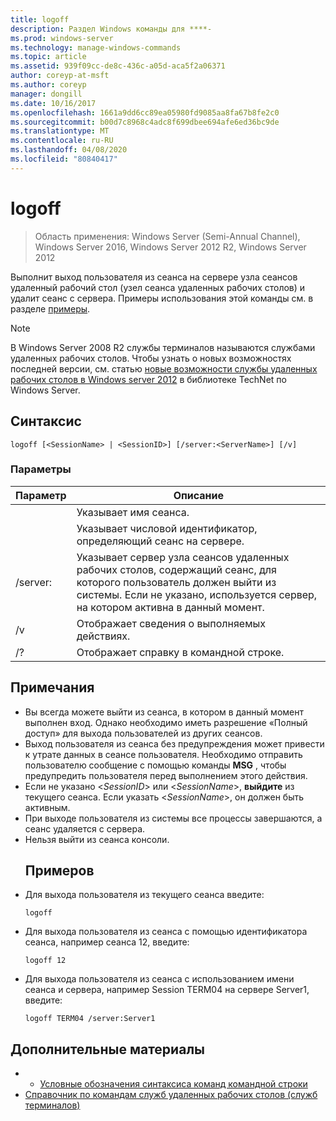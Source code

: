 ```yaml
---
title: logoff
description: Раздел Windows команды для ****-
ms.prod: windows-server
ms.technology: manage-windows-commands
ms.topic: article
ms.assetid: 939f09cc-de8c-436c-a05d-aca5f2a06371
author: coreyp-at-msft
ms.author: coreyp
manager: dongill
ms.date: 10/16/2017
ms.openlocfilehash: 1661a9dd6cc89ea05980fd9085aa8fa67b8fe2c0
ms.sourcegitcommit: b00d7c8968c4adc8f699dbee694afe6ed36bc9de
ms.translationtype: MT
ms.contentlocale: ru-RU
ms.lasthandoff: 04/08/2020
ms.locfileid: "80840417"
---
```

# <a name="logoff"></a>logoff

>Область применения: Windows Server (Semi-Annual Channel), Windows Server 2016, Windows Server 2012 R2, Windows Server 2012

Выполнит выход пользователя из сеанса на сервере узла сеансов удаленный рабочий стол (узел сеанса удаленных рабочих столов) и удалит сеанс с сервера.
Примеры использования этой команды см. в разделе [примеры](#BKMK_examples).

> [!NOTE]
> В Windows Server 2008 R2 службы терминалов называются службами удаленных рабочих столов. Чтобы узнать о новых возможностях последней версии, см. статью [новые возможности службы удаленных рабочих столов в Windows server 2012](https://technet.microsoft.com/library/hh831527) в библиотеке TechNet по Windows Server.

## <a name="syntax"></a>Синтаксис
```
logoff [<SessionName> | <SessionID>] [/server:<ServerName>] [/v]
```
### <a name="parameters"></a>Параметры

|      Параметр       |                                                                             Описание                                                                              |
|----------------------|----------------------------------------------------------------------------------------------------------------------------------------------------------------------|
|    <SessionName>     |                                                                  Указывает имя сеанса.                                                                  |
|     <SessionID>      |                                                 Указывает числовой идентификатор, определяющий сеанс на сервере.                                                 |
| /server:<ServerName> | Указывает сервер узла сеансов удаленных рабочих столов, содержащий сеанс, для которого пользователь должен выйти из системы. Если не указано, используется сервер, на котором активна в данный момент. |
|          /v          |                                                       Отображает сведения о выполняемых действиях.                                                        |
|          /?          |                                                                 Отображает справку в командной строке.                                                                 |

## <a name="remarks"></a>Примечания
- Вы всегда можете выйти из сеанса, в котором в данный момент выполнен вход. Однако необходимо иметь разрешение «Полный доступ» для выхода пользователей из других сеансов.
- Выход пользователя из сеанса без предупреждения может привести к утрате данных в сеансе пользователя. Необходимо отправить пользователю сообщение с помощью команды **MSG** , чтобы предупредить пользователя перед выполнением этого действия.
- Если не указано <*SessionID*> или <*SessionName*>, **выйдите** из текущего сеанса. Если указать <*SessionName*>, он должен быть активным.
- При выходе пользователя из системы все процессы завершаются, а сеанс удаляется с сервера.
- Нельзя выйти из сеанса консоли.
  ## <a name="examples"></a><a name=BKMK_examples></a>Примеров
- Для выхода пользователя из текущего сеанса введите:
  ```
  logoff
  ```
- Для выхода пользователя из сеанса с помощью идентификатора сеанса, например сеанса 12, введите:
  ```
  logoff 12
  ```
- Для выхода пользователя из сеанса с использованием имени сеанса и сервера, например Session TERM04 на сервере Server1, введите:
  ```
  logoff TERM04 /server:Server1
  ```

## <a name="additional-references"></a>Дополнительные материалы
-   - [Условные обозначения синтаксиса команд командной строки](command-line-syntax-key.md)
-   [Справочник по командам служб удаленных рабочих столов (служб терминалов)](remote-desktop-services-terminal-services-command-reference.md)

